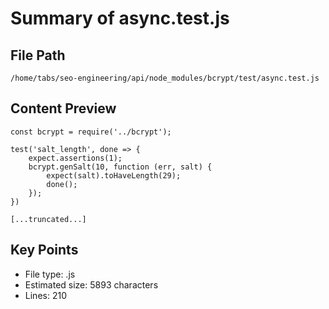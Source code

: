 # Summary of async.test.js
  
## File Path
`/home/tabs/seo-engineering/api/node_modules/bcrypt/test/async.test.js`

## Content Preview
```
const bcrypt = require('../bcrypt');

test('salt_length', done => {
    expect.assertions(1);
    bcrypt.genSalt(10, function (err, salt) {
        expect(salt).toHaveLength(29);
        done();
    });
})

[...truncated...]
```

## Key Points
- File type: .js
- Estimated size: 5893 characters
- Lines: 210
